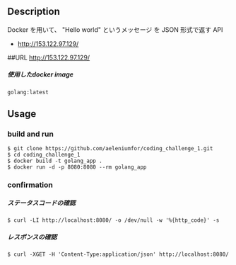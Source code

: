 ## Description
Docker を用いて、 "Hello world" というメッセージ を JSON 形式で返す API 
- http://153.122.97.129/

##URL
http://153.122.97.129/
##### 使用したdocker image
```docker
golang:latest
```
## Usage

### build and run
```docker:
$ git clone https://github.com/aeleniumfor/coding_challenge_1.git
$ cd coding_challenge_1
$ docker build -t golang_app .
$ docker run -d -p 8080:8080 --rm golang_app
```
### confirmation

##### ステータスコードの確認
```
$ curl -LI http://localhost:8080/ -o /dev/null -w '%{http_code}' -s
```

##### レスポンスの確認
```
$ curl -XGET -H 'Content-Type:application/json' http://localhost:8080/
```